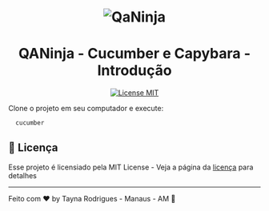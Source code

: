 <h1 align="center"><img align="center" src="../imagem/qaninja.png" alt="QaNinja"></img></h1>

<h1 align="center">QANinja - Cucumber e Capybara - Introdução</h1>

<p align="center">
  <a href="https://opensource.org/licenses/MIT">
    <img src="https://img.shields.io/badge/License-MIT-blue.svg" alt="License MIT">
  </a>
</p>


Clone o projeto em seu computador e execute:   
```bash
  cucumber
```



## 📝 Licença

Esse projeto é licensiado pela MIT License - Veja a página da [licença](https://opensource.org/licenses/MIT) para detalhes

----------

Feito com ♥ by Tayna Rodrigues - Manaus - AM  👋 